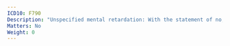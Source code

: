 ```yaml
---
ICD10: F790
Description: "Unspecified mental retardation: With the statement of no, or minimal, impairment of behaviour"
Matters: No
Weight: 0
---
```

